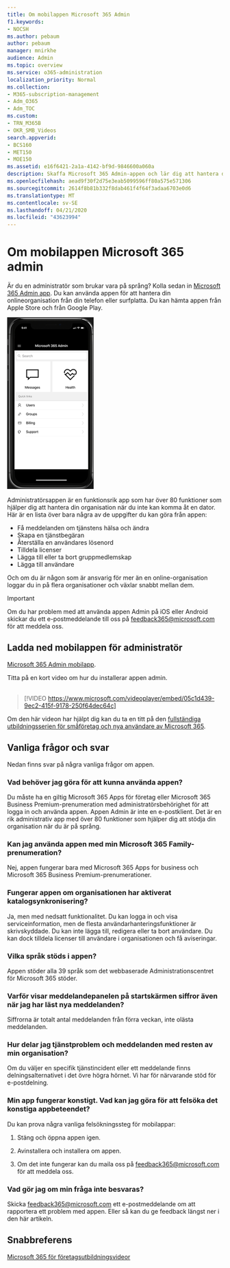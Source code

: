 ```yaml
---
title: Om mobilappen Microsoft 365 Admin
f1.keywords:
- NOCSH
ms.author: pebaum
author: pebaum
manager: mnirkhe
audience: Admin
ms.topic: overview
ms.service: o365-administration
localization_priority: Normal
ms.collection:
- M365-subscription-management
- Adm_O365
- Adm_TOC
ms.custom:
- TRN_M365B
- OKR_SMB_Videos
search.appverid:
- BCS160
- MET150
- MOE150
ms.assetid: e16f6421-2a1a-4142-bf9d-9846600a060a
description: Skaffa Microsoft 365 Admin-appen och lär dig att hantera din onlineorganisation från din telefon eller surfplatta.
ms.openlocfilehash: aead9f30f2d75e3eab5099596ff80a575e571306
ms.sourcegitcommit: 2614f8b81b332f8dab461f4f64f3adaa6703e0d6
ms.translationtype: MT
ms.contentlocale: sv-SE
ms.lasthandoff: 04/21/2020
ms.locfileid: "43623994"
---
```

# <a name="about-the-microsoft-365-admin-mobile-app"></a>Om mobilappen Microsoft 365 admin

Är du en administratör som brukar vara på språng? Kolla sedan in [Microsoft 365 Admin app](https://go.microsoft.com/fwlink/?LinkID=627216). Du kan använda appen för att hantera din onlineorganisation från din telefon eller surfplatta. Du kan hämta appen från Apple Store och från Google Play. <br> 

![Skärminspelning av appens startsida för administratören, visning av sökning, meddelanden, hälsa och snabblänkar.](../../media/admin-mobile-app-darkbg.png)

Administratörsappen är en funktionsrik app som har över 80 funktioner som hjälper dig att hantera din organisation när du inte kan komma åt en dator. Här är en lista över bara några av de uppgifter du kan göra från appen:

- Få meddelanden om tjänstens hälsa och ändra
- Skapa en tjänstbegäran
- Återställa en användares lösenord
- Tilldela licenser
- Lägga till eller ta bort gruppmedlemskap
- Lägga till användare 

Och om du är någon som är ansvarig för mer än en online-organisation loggar du in på flera organisationer och växlar snabbt mellan dem. 
  
> [!IMPORTANT]
> Om du har problem med att använda appen Admin på iOS eller Android skickar du ett e-postmeddelande till oss på [feedback365@microsoft.com](mailto:feedback365@microsoft.com) för att meddela oss. 
  
## <a name="download-the-admin-mobile-app"></a>Ladda ned mobilappen för administratör

[Microsoft 365 Admin mobilapp](https://go.microsoft.com/fwlink/?LinkID=627216).
  
Titta på en kort video om hur du installerar appen admin.<br><br>

> [!VIDEO https://www.microsoft.com/videoplayer/embed/05c1d439-9ec2-415f-9178-250f64dec64c] 

Om den här videon har hjälpt dig kan du ta en titt på den [fullständiga utbildningsserien för småföretag och nya användare av Microsoft 365](https://support.office.com/article/6ab4bbcd-79cf-4000-a0bd-d42ce4d12816).

 
## <a name="frequently-asked-questions"></a>Vanliga frågor och svar

Nedan finns svar på några vanliga frågor om appen.
  
### <a name="what-do-i-need-to-do-to-be-able-to-use-the-app"></a>Vad behöver jag göra för att kunna använda appen?

Du måste ha en giltig Microsoft 365 Apps för företag eller Microsoft 365 Business Premium-prenumeration med administratörsbehörighet för att logga in och använda appen. Appen Admin är inte en e-postklient. Det är en rik administrativ app med över 80 funktioner som hjälper dig att stödja din organisation när du är på språng.
  
### <a name="can-i-use-the-app-with-my-microsoft-365-family-subscription"></a>Kan jag använda appen med min Microsoft 365 Family-prenumeration?

Nej, appen fungerar bara med Microsoft 365 Apps for business och Microsoft 365 Business Premium-prenumerationer. 
  
### <a name="will-the-app-work-if-my-organization-has-directory-synchronization-enabled"></a>Fungerar appen om organisationen har aktiverat katalogsynkronisering?

Ja, men med nedsatt funktionalitet. Du kan logga in och visa serviceinformation, men de flesta användarhanteringsfunktioner är skrivskyddade. Du kan inte lägga till, redigera eller ta bort användare. Du kan dock tilldela licenser till användare i organisationen och få aviseringar.
  
### <a name="what-languages-are-supported-by-the-app"></a>Vilka språk stöds i appen?

Appen stöder alla 39 språk som det webbaserade Administrationscentret för Microsoft 365 stöder. 
  
### <a name="why-does-the-messages-tile-on-the-home-screen-show-numbers-even-after-ive-read-the-new-messages"></a>Varför visar meddelandepanelen på startskärmen siffror även när jag har läst nya meddelanden?

Siffrorna är totalt antal meddelanden från förra veckan, inte olästa meddelanden.
  
### <a name="how-can-i-share-the-service-incidents-and-messages-with-the-rest-of-my-organization"></a>Hur delar jag tjänstproblem och meddelanden med resten av min organisation?

Om du väljer en specifik tjänstincident eller ett meddelande finns delningsalternativet i det övre högra hörnet. Vi har för närvarande stöd för e-postdelning.
  
### <a name="my-app-is-acting-funny-what-can-i-do-to-troubleshoot-weird-app-behavior"></a>Min app fungerar konstigt. Vad kan jag göra för att felsöka det konstiga appbeteendet?

Du kan prova några vanliga felsökningssteg för mobilappar:
  
1. Stäng och öppna appen igen.
    
2. Avinstallera och installera om appen.

3. Om det inte fungerar kan du maila oss på [feedback365@microsoft.com](mailto:feedback365@microsoft.com) för att meddela oss.
    
### <a name="what-do-i-do-if-my-question-isnt-answered"></a>Vad gör jag om min fråga inte besvaras?

Skicka [feedback365@microsoft.com](mailto:feedback365@microsoft.com) ett e-postmeddelande om att rapportera ett problem med appen. Eller så kan du ge feedback längst ner i den här artikeln. 
  
## <a name="see-also"></a>Snabbreferens

[Microsoft 365 för företagsutbildningsvideor](https://support.office.com/article/6ab4bbcd-79cf-4000-a0bd-d42ce4d12816)
